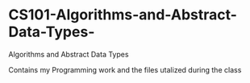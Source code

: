 # CS101-Algorithms-and-Abstract-Data-Types-
 Algorithms and Abstract Data Types 

Contains my Programming work and the files utalized during the class
